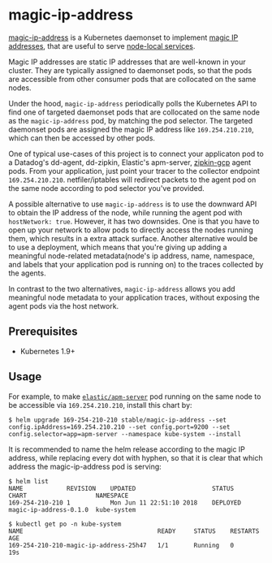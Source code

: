 # magic-ip-address

[magic-ip-address](https://github.com/mumoshu/kube-magic-ip-address)  is a Kubernetes daemonset to implement [magic IP addresses](https://github.com/kubernetes/kubernetes/issues/15169#issuecomment-231267078), that are useful to serve [node-local services](https://github.com/kubernetes/kubernetes/issues/28610).

Magic IP addresses are static IP addresses that are well-known in your cluster. They are typically assigned to daemonset pods, so that the pods are accessible from other consumer pods that are collocated on the same nodes.

Under the hood, `magic-ip-address` periodically polls the Kubernetes API to find one of targeted daemonset pods that are collocated on the same node as the `magic-ip-address` pod, by matching the pod selector. The targeted daemonset pods are assigned the magic IP address like `169.254.210.210`, which can then be accessed by other pods.

One of typical use-cases of this project is to connect your applicaton pod to a Datadog's dd-agent, dd-zipkin, Elastic's apm-server, [zipkin-gcp](https://github.com/openzipkin/zipkin-gcp)  agent pods. From your application, just point your tracer to the collector endpoint `169.254.210.210`. netfiler/iptables will redirect packets to the agent pod on the same node according to pod selector you've provided.

A possible alternative to use `magic-ip-address` is to use the downward API to obtain the IP address of the node, while running the agent pod with `hostNetwork: true`. However, it has two downsides. One is that you have to open up your network to allow pods to directly access the nodes running them, which results in a extra attack surface. Another alternative would be to use a deployment, which means that you're giving up adding a meaningful node-related metadata(node's ip address, name, namespace, and labels that your application pod is running on) to the traces collected by the agents.

In contrast to the two alternatives, `magic-ip-address` allows you add meaningful node metadata to your application traces, without exposing the agent pods via the host network.

## Prerequisites

- Kubernetes 1.9+

## Usage

For example, to make [`elastic/apm-server`](https://github.com/elastic/apm-server) pod running on the same node to be accessible via `169.254.210.210`, install this chart by:

```
$ helm upgrade 169-254-210-210 stable/magic-ip-address --set config.ipAddress=169.254.210.210 --set config.port=9200 --set config.selector=app=apm-server --namespace kube-system --install
```

It is recommended to name the helm release according to the magic IP address, while replacing every dot with hyphen, so that it is clear that which address the magic-ip-address pod is serving:

```
$ helm list
NAME           	REVISION	UPDATED                 	STATUS  	CHART                 	NAMESPACE
169-254-210-210	1       	Mon Jun 11 22:51:10 2018	DEPLOYED	magic-ip-address-0.1.0	kube-system
```

```
$ kubectl get po -n kube-system
NAME                                     READY     STATUS    RESTARTS   AGE
169-254-210-210-magic-ip-address-25h47   1/1       Running   0          19s
```
